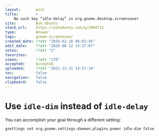 ```yaml
---
layout:       post
title:        >
    No such key “idle-delay” in org.gnome.desktop.screensaver
site:         Ask Ubuntu
stack_url:    https://askubuntu.com/q/1004713
type:         Answer
tags:         gnome-screensaver
created_date: !!str "2018-02-10 00:02:46"
edit_date:    !!str "2020-06-12 14:37:07"
votes:        !!str "1"
favorites:    
views:        !!str "270"
accepted:     Accepted
uploaded:     !!str "2021-12-31 14:57:34"
toc:          false
navigation:   false
clipboard:    false
---
```


# Use `idle-dim` instead of `idle-delay`

You can accomplish your goal through a different setting:

``` 
gsettings set org.gnome.settings-daemon.plugins.power idle-dim false

```
